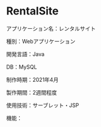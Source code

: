 # RentalSite
<p>アプリケーション名：レンタルサイト
<p>種別：Webアプリケーション
<p>開発言語：Java
<p>DB：MySQL
<p>制作時期：2021年4月
<p>製作期間：2週間程度
<p>使用技術：サーブレット・JSP
<p>機能：
